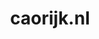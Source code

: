 ---
layout: post
title: "caorijk.nl"
internal_url: "/dutchgov/caorijk.nl.html"
subdomains_count: 5
all_subdomains_count: 6
urls_count: 4
ssl_rank: 100
http_rank: 70
url_link: /data/caorijk.nl/urls.txt
all_subdomains_link: /data/caorijk.nl/all_subdomains.txt
subdomains_link: /data/caorijk.nl/subdomains.txt
categories: dutchgov
---
